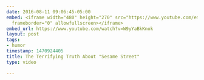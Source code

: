 ```yaml
---
date: 2016-08-11 09:06:45-05:00
embed: <iframe width="480" height="270" src="https://www.youtube.com/embed/W9yYaBkKnok?feature=oembed"
  frameborder="0" allowfullscreen></iframe>
embed_url: https://www.youtube.com/watch?v=W9yYaBkKnok
layout: post
tags:
- humor
timestamp: 1470924405
title: The Terrifying Truth About "Sesame Street"
type: video

---
```

